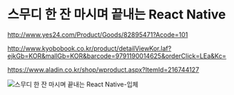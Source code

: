 # 스무디 한 잔 마시며 끝내는 React Native
http://www.yes24.com/Product/Goods/82895471?Acode=101

http://www.kyobobook.co.kr/product/detailViewKor.laf?ejkGb=KOR&mallGb=KOR&barcode=9791190014625&orderClick=LEa&Kc=

https://www.aladin.co.kr/shop/wproduct.aspx?ItemId=216744127

![스무디 한 잔 마시며 끝내는 React Native-입체](https://user-images.githubusercontent.com/21074282/68739036-37ef2000-062b-11ea-940c-526c962ba729.jpg)
